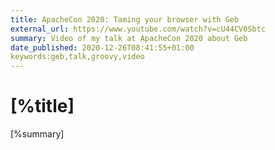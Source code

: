 ```yaml
---
title: ApacheCon 2020: Taming your browser with Geb
external_url: https://www.youtube.com/watch?v=cU44CV0Sbtc
summary: Video of my talk at ApacheCon 2020 about Geb
date_published: 2020-12-26T08:41:55+01:00
keywords:geb,talk,groovy,video
---
```

# [%title]

[%summary]
